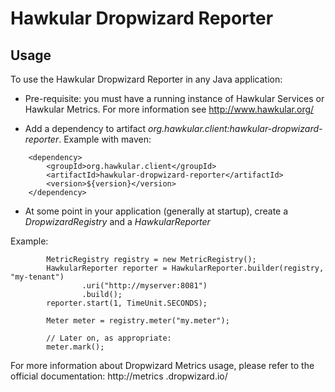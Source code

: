 # Hawkular Dropwizard Reporter

## Usage

To use the Hawkular Dropwizard Reporter in any Java application:

* Pre-requisite: you must have a running instance of Hawkular Services or Hawkular Metrics. For more information see http://www.hawkular.org/

* Add a dependency to artifact _org.hawkular.client:hawkular-dropwizard-reporter_. Example with maven:
````
    <dependency>
        <groupId>org.hawkular.client</groupId>
        <artifactId>hawkular-dropwizard-reporter</artifactId>
        <version>${version}</version>
    </dependency>
````

* At some point in your application (generally at startup), create a _DropwizardRegistry_ and a _HawkularReporter_

Example:
````
        MetricRegistry registry = new MetricRegistry();
        HawkularReporter reporter = HawkularReporter.builder(registry, "my-tenant")
                .uri("http://myserver:8081")
                .build();
        reporter.start(1, TimeUnit.SECONDS);

        Meter meter = registry.meter("my.meter");

        // Later on, as appropriate:
        meter.mark();
````

For more information about Dropwizard Metrics usage, please refer to the official documentation: http://metrics
.dropwizard.io/
